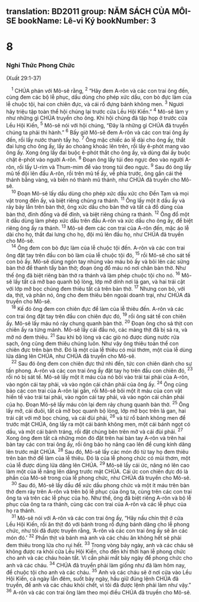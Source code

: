 translation: BD2011
group: NĂM SÁCH CỦA MÔI-SE
bookName: Lê-vi Ký 
bookNumber: 3
-------

<div class="title"><h1>8</h1><h3>Nghi Thức Phong Chức</h3><p> (Xuất 29:1-37)</p></div>
<span class="verse le_8_1"> <sup>1</sup> CHÚA phán với Mô-sê rằng,</span>
<span class="verse le_8_2"><sup>2</sup> “Hãy đem A-rôn và các con trai ông đến, cùng đem các bộ lễ phục, dầu dùng cho phép xức dầu, con bò đực làm của lễ chuộc tội, hai con chiên đực, và cái rổ đựng bánh không men. </span>
<span class="verse le_8_3"><sup>3</sup> Ngươi hãy triệu tập toàn thể hội chúng lại trước cửa Lều Hội Kiến.” </span>
<span class="verse le_8_4"><sup>4</sup> Mô-sê làm y như những gì CHÚA truyền cho ông. Khi hội chúng đã tập họp ở trước cửa Lều Hội Kiến, </span>
<span class="verse le_8_5"><sup>5</sup> Mô-sê nói với hội chúng, “Ðây là những gì CHÚA đã truyền chúng ta phải thi hành.” </span>
<span class="verse le_8_6"><sup>6</sup> Bấy giờ Mô-sê đem A-rôn và các con trai ông ấy đến, rồi lấy nước thanh tẩy họ. </span>
<span class="verse le_8_7"><sup>7</sup> Ông mặc chiếc áo lễ dài cho ông ấy, thắt đai lưng cho ông ấy, lấy áo choàng khoác lên trên, rồi lấy ê-phót mang vào ông ấy. Xong ông lấy đai buộc ê-phót thắt cho ông ấy, và dùng đai ấy buộc chặt ê-phót vào người A-rôn. </span>
<span class="verse le_8_8"><sup>8</sup> Ðoạn ông lấy túi đeo ngực đeo vào người A-rôn, rồi lấy U-rim và Thum-mim để vào trong túi đeo ngực. </span>
<span class="verse le_8_9"><sup>9</sup> Sau đó ông lấy mũ tế đội lên đầu A-rôn, rồi trên mũ tế ấy, về phía trước, ông gắn cái thẻ thánh bằng vàng, và biến nó thành mũ thánh, như CHÚA đã truyền cho Mô-sê.<br/></span>
<span class="verse le_8_10"> <sup>10</sup> Ðoạn Mô-sê lấy dầu dùng cho phép xức dầu xức cho Ðền Tạm và mọi vật trong đền ấy, và biệt riêng chúng ra thánh. </span>
<span class="verse le_8_11"><sup>11</sup> Ông lấy một ít dầu ấy và rảy bảy lần trên bàn thờ, ông xức dầu cho bàn thờ và tất cả đồ dùng của bàn thờ, đỉnh đồng và đế đỉnh, và biệt riêng chúng ra thánh. </span>
<span class="verse le_8_12"><sup>12</sup> Ông đổ một ít dầu dùng làm phép xức dầu trên đầu A-rôn và xức dầu cho ông ấy, để biệt riêng ông ấy ra thánh. </span>
<span class="verse le_8_13"><sup>13</sup> Mô-sê đem các con trai của A-rôn đến, mặc áo lễ dài cho họ, thắt đai lưng cho họ, đội mũ lên đầu họ, như CHÚA đã truyền cho Mô-sê.<br/></span>
<span class="verse le_8_14"> <sup>14</sup> Ông đem con bò đực làm của lễ chuộc tội đến. A-rôn và các con trai ông đặt tay trên đầu con bò làm của lễ chuộc tội đó, </span>
<span class="verse le_8_15"><sup>15</sup> rồi Mô-sê cho sát tế con bò ấy. Mô-sê dùng ngón tay nhúng vào máu bò ấy và bôi lên các sừng bàn thờ để thanh tẩy bàn thờ; đoạn ông đổ máu nó nơi chân bàn thờ. Như thế ông đã biệt riêng bàn thờ ra thánh và làm phép chuộc tội cho nó. </span>
<span class="verse le_8_16"><sup>16</sup> Mô-sê lấy tất cả mỡ bao quanh bộ lòng, lớp mỡ dính nơi lá gan, và hai trái cật với lớp mỡ bọc chúng đem thiêu tất cả trên bàn thờ. </span>
<span class="verse le_8_17"><sup>17</sup> Nhưng con bò, với da, thịt, và phân nó, ông cho đem thiêu bên ngoài doanh trại, như CHÚA đã truyền cho Mô-sê.<br/></span>
<span class="verse le_8_18"> <sup>18</sup> Kế đó ông đem con chiên đực để làm của lễ thiêu đến. A-rôn và các con trai ông đặt tay trên đầu con chiên đực đó, </span>
<span class="verse le_8_19"><sup>19</sup> rồi ông sát tế con chiên ấy. Mô-sê lấy máu nó rảy chung quanh bàn thờ. </span>
<span class="verse le_8_20"><sup>20</sup> Ðoạn ông cho sả thịt con chiên ấy ra từng mảnh. Mô-sê lấy cái đầu nó, các mảng thịt đã bị sả ra, và mỡ nó đem thiêu. </span>
<span class="verse le_8_21"><sup>21</sup> Sau khi bộ lòng và các giò nó được dùng nước rửa sạch, ông cũng đem thiêu chúng luôn. Như vậy ông thiêu toàn thể con chiên đực trên bàn thờ. Ðó là một của lễ thiêu có mùi thơm, một của lễ dùng lửa dâng lên CHÚA, như CHÚA đã truyền cho Mô-sê.<br/></span>
<span class="verse le_8_22"> <sup>22</sup> Sau đó ông đem con chiên đực thứ nhì đến, tức con chiên dành cho sự tấn phong. A-rôn và các con trai ông ấy đặt tay họ trên đầu con chiên đó, </span>
<span class="verse le_8_23"><sup>23</sup> rồi nó bị sát tế. Mô-sê lấy một ít máu của nó bôi vào trái tai phải của A-rôn, vào ngón cái tay phải, và vào ngón cái chân phải của ông ấy. </span>
<span class="verse le_8_24"><sup>24</sup> Ông cũng bảo các con trai của A-rôn lại gần, rồi Mô-sê bôi một ít máu của con vật hiến tế vào trái tai phải, vào ngón cái tay phải, và vào ngón cái chân phải của họ. Ðoạn Mô-sê lấy máu còn lại đem rảy chung quanh bàn thờ. </span>
<span class="verse le_8_25"><sup>25</sup> Ông lấy mỡ, cái đuôi, tất cả mỡ bọc quanh bộ lòng, lớp mỡ bọc trên lá gan, hai trái cật với mỡ bọc chúng, và cái đùi phải, </span>
<span class="verse le_8_26"><sup>26</sup> và từ rổ bánh không men để trước mặt CHÚA, ông lấy ra một cái bánh không men, một cái bánh ngọt có dầu, và một cái bánh tráng, rồi đặt chúng bên trên mỡ và cái đùi phải. </span>
<span class="verse le_8_27"><sup>27</sup> Xong ông đem tất cả những món đó đặt trên hai bàn tay A-rôn và trên hai bàn tay các con trai ông ấy, rồi ông bảo họ nâng cao lên để cung kính dâng lên trước mặt CHÚA. </span>
<span class="verse le_8_28"><sup>28</sup> Sau đó, Mô-sê lấy các món đó từ tay họ đem thiêu trên bàn thờ để làm của lễ thiêu. Ðó là của lễ phong chức có mùi thơm, một của lễ được dùng lửa dâng lên CHÚA. </span>
<span class="verse le_8_29"><sup>29</sup> Mô-sê lấy cái ức, nâng nó lên cao làm một của lễ nâng lên dâng trước mặt CHÚA. Cái ức con chiên đực đó là phần của Mô-sê trong của lễ phong chức, như CHÚA đã truyền cho Mô-sê.<br/></span>
<span class="verse le_8_30"> <sup>30</sup> Sau đó, Mô-sê lấy dầu để xức dầu phong chức và một ít máu trên bàn thờ đem rảy trên A-rôn và trên bộ lễ phục của ông ta, cùng trên các con trai ông ta và trên các lễ phục của họ. Như thế, ông đã biệt riêng A-rôn và bộ lễ phục của ông ta ra thánh, cùng các con trai của A-rôn và các lễ phục của họ ra thánh.<br/></span>
<span class="verse le_8_31"> <sup>31</sup> Mô-sê nói với A-rôn và các con trai ông ấy, “Hãy nấu chín thịt ở cửa Lều Hội Kiến, rồi ăn thịt đó với bánh trong rổ đựng bánh dâng cho lễ phong chức, như tôi đã được truyền rằng, ‘A-rôn và các con trai ông ấy sẽ ăn các món đó.’ </span>
<span class="verse le_8_32"><sup>32</sup> Phần thịt và bánh mà anh và các cháu ăn không hết sẽ phải đem thiêu trong lửa cho rụi hết. </span>
<span class="verse le_8_33"><sup>33</sup> Trong vòng bảy ngày, anh và các cháu sẽ không được ra khỏi cửa Lều Hội Kiến, cho đến khi thời hạn lễ phong chức cho anh và các cháu hoàn tất. Vì cần phải mất bảy ngày để phong chức cho anh và các cháu. </span>
<span class="verse le_8_34"><sup>34</sup> CHÚA đã truyền phải làm giống như đã làm hôm nay, để chuộc tội cho anh và các cháu. </span>
<span class="verse le_8_35"><sup>35</sup> Anh và các cháu sẽ ở nơi cửa vào Lều Hội Kiến, cả ngày lẫn đêm, suốt bảy ngày, hầu giữ đúng lệnh CHÚA đã truyền, để anh và các cháu khỏi chết, vì tôi đã được lệnh phải làm như vậy.” </span>
<span class="verse le_8_36"><sup>36</sup> A-rôn và các con trai ông làm theo mọi điều CHÚA đã truyền cho Mô-sê.<br/></span>
